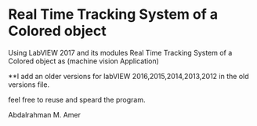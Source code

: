 # Real Time Tracking System of a Colored object

Using LabVIEW 2017 and its modules 
Real Time Tracking System of a Colored object as (machine vision Application)

**I add an older versions for labVIEW 2016,2015,2014,2013,2012 in the old versions file.

feel free to reuse and speard the program.

Abdalrahman M. Amer
